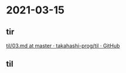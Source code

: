 # 2021-03-15

## tir
[til/03\.md at master · takahashi\-prog/til · GitHub](https://github.com/takahashi-prog/til/blob/master/tir/2021/03.md#15)

## til
